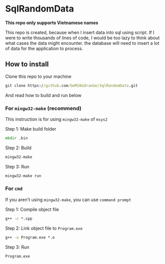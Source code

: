 # SqlRandomData
**This repo only supports Vietnamese names**

This repo is created, because when I insert data into sql using script. If I were to write thousands of lines of code, I would be too lazy to think about what cases the data might encounter. the database will need to insert a lot of data for the application to process.

## How to install
Clone this repo to your machine
```cmd
git clone https://github.com/GeMiNiOranGe/SqlRandomData.git
```
And read how to build and run below
### For `mingw32-make` (recommend)
This instruction is for using `mingw32-make` of `msys2`

Step 1: Make build folder
```cmd
mkdir .bin
```
Step 2: Build
```cmd
mingw32-make
```
Step 3: Run
```cmd
mingw32-make run
```

### For `cmd`
If you aren't using `mingw32-make`, you can use `command prompt`

Step 1: Compile object file
```cmd
g++ -c *.cpp
```
Step 2: Link object file to `Program.exe`
```cmd
g++ -o Program.exe *.o
```
Step 3: Run
```cmd
Program.exe
```
